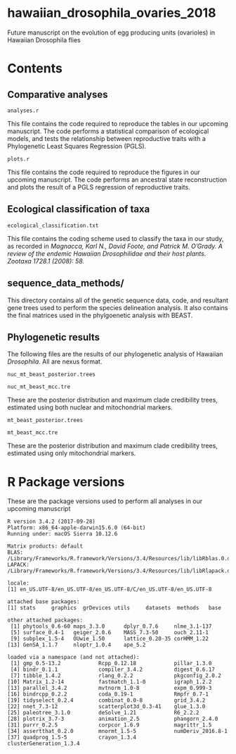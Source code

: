 # hawaiian_drosophila_ovaries_2018
Future manuscript on the evolution of egg producing units (ovarioles) in Hawaiian Drosophila flies

# Contents

## Comparative analyses

`analyses.r`

This file contains the code required to reproduce the tables in our upcoming manuscript. The code performs a statistical comparison of ecological models, and tests the relationship between reproductive traits with a Phylogenetic Least Squares Regression (PGLS).

`plots.r`

This file contains the code required to reproduce the figures in our upcoming manuscript. The code performs an ancestral state reconstruction and plots the result of a PGLS regression of reproductive traits.

## Ecological classification of taxa
`ecological_classification.txt`

This file contains the coding scheme used to classify the taxa in our study, as recorded in *Magnacca, Karl N., David Foote, and Patrick M. O’Grady. _A review of the endemic Hawaiian Drosophilidae and their host plants._ Zootaxa 1728.1 (2008): 58.*

## sequence_data_methods/
This directory contains all of the genetic sequence data, code, and resultant gene trees used to perform the species delineation analysis. It also contains the final matrices used in the phylgoenetic analysis with BEAST.

## Phylogenetic results
The following files are the results of our phylogenetic analysis of Hawaiian _Drosophila_. All are nexus format.

`nuc_mt_beast_posterior.trees`

`nuc_mt_beast_mcc.tre`

These are the posterior distribution and maximum clade credibility trees, estimated using both nuclear and mitochondrial markers.

`mt_beast_posterior.trees`

`mt_beast_mcc.tre`

These are the posterior distribution and maximum clade credibility trees, estimated using only mitochondrial markers.

# R Package versions

These are the package versions used to perform all analyses in our upcoming manuscript

```
R version 3.4.2 (2017-09-28)
Platform: x86_64-apple-darwin15.6.0 (64-bit)
Running under: macOS Sierra 10.12.6

Matrix products: default
BLAS: /Library/Frameworks/R.framework/Versions/3.4/Resources/lib/libRblas.0.dylib
LAPACK: /Library/Frameworks/R.framework/Versions/3.4/Resources/lib/libRlapack.dylib

locale:
[1] en_US.UTF-8/en_US.UTF-8/en_US.UTF-8/C/en_US.UTF-8/en_US.UTF-8

attached base packages:
[1] stats     graphics  grDevices utils     datasets  methods   base     

other attached packages:
 [1] phytools_0.6-60 maps_3.3.0      dplyr_0.7.6     nlme_3.1-137   
 [5] surface_0.4-1   geiger_2.0.6    MASS_7.3-50     ouch_2.11-1    
 [9] subplex_1.5-4   OUwie_1.50      lattice_0.20-35 corHMM_1.22    
[13] GenSA_1.1.7     nloptr_1.0.4    ape_5.2        

loaded via a namespace (and not attached):
 [1] gmp_0.5-13.2            Rcpp_0.12.18            pillar_1.3.0           
 [4] bindr_0.1.1             compiler_3.4.2          digest_0.6.17          
 [7] tibble_1.4.2            rlang_0.2.2             pkgconfig_2.0.2        
[10] Matrix_1.2-14           fastmatch_1.1-0         igraph_1.2.2           
[13] parallel_3.4.2          mvtnorm_1.0-8           expm_0.999-3           
[16] bindrcpp_0.2.2          coda_0.19-1             Rmpfr_0.7-1            
[19] tidyselect_0.2.4        combinat_0.0-8          grid_3.4.2             
[22] nnet_7.3-12             scatterplot3d_0.3-41    glue_1.3.0             
[25] paleotree_3.1.0         deSolve_1.21            R6_2.2.2               
[28] plotrix_3.7-3           animation_2.5           phangorn_2.4.0         
[31] purrr_0.2.5             corpcor_1.6.9           magrittr_1.5           
[34] assertthat_0.2.0        mnormt_1.5-5            numDeriv_2016.8-1      
[37] quadprog_1.5-5          crayon_1.3.4            clusterGeneration_1.3.4
```
